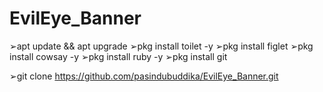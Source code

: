 # EvilEye_Banner

➢apt update && apt upgrade
➢pkg install toilet -y
➢pkg install figlet
➢pkg install cowsay -y
➢pkg install ruby -y
➢pkg install git

➢git clone https://github.com/pasindubuddika/EvilEye_Banner.git
